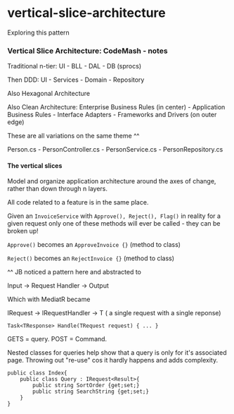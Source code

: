 # vertical-slice-architecture
Exploring this pattern


### Vertical Slice Architecture: CodeMash - notes

Traditional n-tier: UI - BLL - DAL - DB (sprocs)

Then DDD: UI - Services - Domain - Repository

Also Hexagonal Architecture

Also Clean Architecture: Enterprise Business Rules (in center) - Application Business Rules - Interface Adapters - Frameworks and Drivers (on outer edge)

These are all variations on the same theme ^^

Person.cs - PersonController.cs - PersonService.cs - PersonRepository.cs

#### The vertical slices

Model and organize application architecture around the axes of change, rather than down through n layers.

All code related to a feature is in the same place.

Given an `InvoiceService` with `Approve(), Reject(), Flag()` in reality for a given request only one of these methods will ever be called - they can be broken up!

`Approve()` becomes an `ApproveInvoice {}` (method to class)

`Reject()` becomes an `RejectInvoice {}` (method to class)

^^ JB noticed a pattern here and abstracted to

Input -> Request Handler -> Output

Which with MediatR became

IRequest<T> -> IRequestHandler<T> -> T ( a single request with a single reponse)

`Task<TResponse> Handle(TRequest request) { ... }`

GETS = query. POST = Command.

Nested classes for queries help show that a query is only for it's associated page. Throwing out "re-use" cos it hardly happens and adds complexity.

```
public class Index{
    public class Query : IRequest<Result>{
        public string SortOrder {get;set;}
        public string SearchString {get;set;}
    }
}
```



